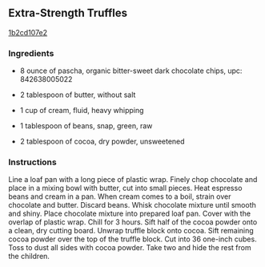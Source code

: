 ## Extra-Strength Truffles

[1b2cd107e2](http://www.food.com/recipe/extra-strength-truffles-189713)

### Ingredients

 - 8 ounce of pascha, organic bitter-sweet dark chocolate chips, upc: 842638005022

 - 2 tablespoon of butter, without salt

 - 1 cup of cream, fluid, heavy whipping

 - 1 tablespoon of beans, snap, green, raw

 - 2 tablespoon of cocoa, dry powder, unsweetened

### Instructions

Line a loaf pan with a long piece of plastic wrap. Finely chop chocolate and place in a mixing bowl with butter, cut into small pieces. Heat espresso beans and cream in a pan. When cream comes to a boil, strain over chocolate and butter. Discard beans. Whisk chocolate mixture until smooth and shiny. Place chocolate mixture into prepared loaf pan. Cover with the overlap of plastic wrap. Chill for 3 hours. Sift half of the cocoa powder onto a clean, dry cutting board. Unwrap truffle block onto cocoa. Sift remaining cocoa powder over the top of the truffle block. Cut into 36 one-inch cubes. Toss to dust all sides with cocoa powder. Take two and hide the rest from the children.